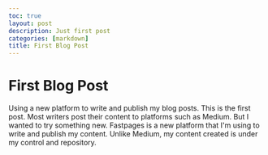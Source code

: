```yaml
---
toc: true
layout: post
description: Just first post
categories: [markdown]
title: First Blog Post
---
```


# First Blog Post

Using a new platform to write and publish my blog posts. This is the first post.
Most writers post their content to platforms such as Medium. But I wanted to try something new.
Fastpages is a new platform that I'm using to write and publish my content. Unlike Medium, my content created is under
my control and repository. 